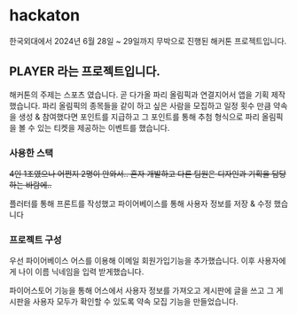 # hackaton
한국외대에서 2024년 6월 28일 ~ 29일까지 무박으로 진행된 해커톤 프로젝트입니다.

## PLAYER 라는 프로젝트입니다.

해커톤의 주제는 스포츠 였습니다.
곧 다가올 파리 올림픽과 연결지어서 앱을 기획 제작했습니다.
파리 올림픽의 종목들을 같이 하고 싶은 사람을 모집하고 일정 횟수 만큼 약속을 생성 & 참여했다면
포인트를 지급하고 그 포인트를 통해 추첨 형식으로 파리 올림픽을 볼 수 있는 티켓을 제공하는 이벤트를 했습니다.


### 사용한 스택 

~~4인 1조였으나 어쩐지 2명이 안와서.. 혼자 개발하고 다른 팀원은 디자인과 기획을 담당하는 바람에..~~ 

플러터를 통해 프론트를 작성했고
파이어베이스를 통해 사용자 정보를 저장 & 수정 했습니다

### 프로젝트 구성

우선 파이어베이스 어스를 이용해 이메일 회원가입기능을 추가했습니다.
이후 사용자에게 나이 이름 닉네임을 입력 받게했습니다. 

파이어스토어 기능을 통해 어스에서 사용자 정보를 가져오고 게시판에 글을 쓰고 그 게시판을 사용자 모두가 확인할 수 있도록
약속 모집 기능을 만들었습니다. 
